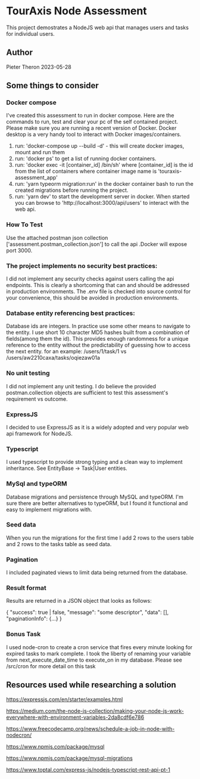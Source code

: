 # TourAxis Node Assessment
This project demostrates a NodeJS web api that manages users and tasks for individual users.

## Author
Pieter Theron 2023-05-28

## Some things to consider
### Docker compose
I've created this assessment to run in docker compose.
Here are the commands to run, test and clear your pc of the self contained project.
Please make sure you are running a recent version of Docker. Docker desktop is a very handy tool to interact with Docker images/containers.

1. run: 'docker-compose up --build -d' - this will create docker images, mount and run them 
2. run: 'docker ps' to get a list of running docker containers.
3. run: 'docker exec -it [container_id] /bin/sh' where [container_id] is the id from the list of containers where container image name is 'touraxis-assessment_app'
4. run: 'yarn typeorm migration:run' in the docker container bash to run the created migrations before running the project.
5. run: 'yarn dev' to start the development server in docker. When started you can browse to 'http://localhost:3000/api/users' to interact with the web api.

### How To Test
Use the attached postman json collection ['assessment.postman_collection.json'] to call the api .Docker will expose port 3000.

### The project implements no security best practices:
I did not implement any security checks against users calling the api endpoints. This is clearly a shortcoming that can and should be addressed in production environments.
The .env file is checked into source control for your convenience, this should be avoided in production environments. 

### Database entity referencing best practices:
Database ids are integers. In practice use some other means to navigate to the entity. I use short 10 character MD5 hashes built from a combination of fields(among them the id). This provides enough randomness for a unique reference to the entity without the predictability of guessing how to access the next entity. for an example: /users/1/task/1 vs /users/aw2210caxa/tasks/oqiezaw01a

### No unit testing
I did not implement any unit testing. I do believe the provided postman.collection objects are sufficient to test this assessment's requirement vs outcome.

### ExpressJS
I decided to use ExpressJS as it is a widely adopted and very popular web api framework for NodeJS.

### Typescript
I used typescript to provide strong typing and a clean way to implement inheritance. See EntityBase -> Task|User entities.

### MySql and typeORM
Database migrations and persistence through MySQL and typeORM. I'm sure there are better alternatives to typeORM, but I found it functional and easy to implement migrations with.

### Seed data
When you run the migrations for the first time I add 2 rows to the users table and 2 rows to the tasks table as seed data.

### Pagination
I included paginated views to limit data being returned from the database.

### Result format
Results are returned in a JSON object that looks as follows:

{
    "success": true | false,
    "message": "some descriptor",
    "data": [],
    "paginationInfo": {...}
}

### Bonus Task
I used node-cron to create a cron service that fires every minute looking for expired tasks to mark complete. I took the liberty of renaming your variable from next_execute_date_time to execute_on in my database. Please see /src/cron for more detail on this task


## Resources used while researching a solution

https://expressjs.com/en/starter/examples.html

https://medium.com/the-node-js-collection/making-your-node-js-work-everywhere-with-environment-variables-2da8cdf6e786

https://www.freecodecamp.org/news/schedule-a-job-in-node-with-nodecron/

https://www.npmjs.com/package/mysql

https://www.npmjs.com/package/mysql-migrations

https://www.toptal.com/express-js/nodejs-typescript-rest-api-pt-1